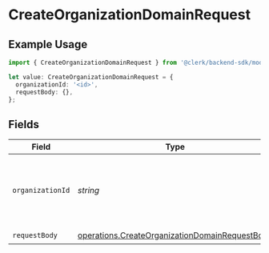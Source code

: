 # CreateOrganizationDomainRequest

## Example Usage

```typescript
import { CreateOrganizationDomainRequest } from '@clerk/backend-sdk/models/operations';

let value: CreateOrganizationDomainRequest = {
  organizationId: '<id>',
  requestBody: {},
};
```

## Fields

| Field            | Type                                                                                                             | Required           | Description                                                      |
| ---------------- | ---------------------------------------------------------------------------------------------------------------- | ------------------ | ---------------------------------------------------------------- |
| `organizationId` | _string_                                                                                                         | :heavy_check_mark: | The ID of the organization where the new domain will be created. |
| `requestBody`    | [operations.CreateOrganizationDomainRequestBody](../../models/operations/createorganizationdomainrequestbody.md) | :heavy_check_mark: | N/A                                                              |
